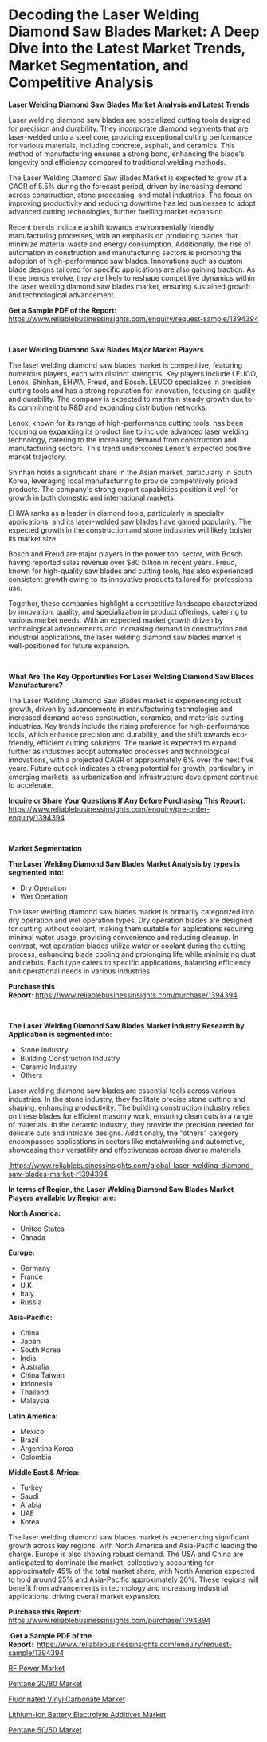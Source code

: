 <p><h1>Decoding the Laser Welding Diamond Saw Blades Market: A Deep Dive into the Latest Market Trends, Market Segmentation, and Competitive Analysis</h1></p><p><strong>Laser Welding Diamond Saw Blades Market Analysis and Latest Trends</strong></p>
<p><p>Laser welding diamond saw blades are specialized cutting tools designed for precision and durability. They incorporate diamond segments that are laser-welded onto a steel core, providing exceptional cutting performance for various materials, including concrete, asphalt, and ceramics. This method of manufacturing ensures a strong bond, enhancing the blade's longevity and efficiency compared to traditional welding methods.</p><p>The Laser Welding Diamond Saw Blades Market is expected to grow at a CAGR of 5.5% during the forecast period, driven by increasing demand across construction, stone processing, and metal industries. The focus on improving productivity and reducing downtime has led businesses to adopt advanced cutting technologies, further fuelling market expansion. </p><p>Recent trends indicate a shift towards environmentally friendly manufacturing processes, with an emphasis on producing blades that minimize material waste and energy consumption. Additionally, the rise of automation in construction and manufacturing sectors is promoting the adoption of high-performance saw blades. Innovations such as custom blade designs tailored for specific applications are also gaining traction. As these trends evolve, they are likely to reshape competitive dynamics within the laser welding diamond saw blades market, ensuring sustained growth and technological advancement.</p></p>
<p><strong>Get a Sample PDF of the Report:&nbsp;</strong> <a href="https://www.reliablebusinessinsights.com/enquiry/request-sample/1394394">https://www.reliablebusinessinsights.com/enquiry/request-sample/1394394</a></p>
<p>&nbsp;</p>
<p><strong>Laser Welding Diamond Saw Blades Major Market Players</strong></p>
<p><p>The laser welding diamond saw blades market is competitive, featuring numerous players, each with distinct strengths. Key players include LEUCO, Lenox, Shinhan, EHWA, Freud, and Bosch. LEUCO specializes in precision cutting tools and has a strong reputation for innovation, focusing on quality and durability. The company is expected to maintain steady growth due to its commitment to R&D and expanding distribution networks.</p><p>Lenox, known for its range of high-performance cutting tools, has been focusing on expanding its product line to include advanced laser welding technology, catering to the increasing demand from construction and manufacturing sectors. This trend underscores Lenox's expected positive market trajectory.</p><p>Shinhan holds a significant share in the Asian market, particularly in South Korea, leveraging local manufacturing to provide competitively priced products. The company's strong export capabilities position it well for growth in both domestic and international markets.</p><p>EHWA ranks as a leader in diamond tools, particularly in specialty applications, and its laser-welded saw blades have gained popularity. The expected growth in the construction and stone industries will likely bolster its market size.</p><p>Bosch and Freud are major players in the power tool sector, with Bosch having reported sales revenue over $80 billion in recent years. Freud, known for high-quality saw blades and cutting tools, has also experienced consistent growth owing to its innovative products tailored for professional use.</p><p>Together, these companies highlight a competitive landscape characterized by innovation, quality, and specialization in product offerings, catering to various market needs. With an expected market growth driven by technological advancements and increasing demand in construction and industrial applications, the laser welding diamond saw blades market is well-positioned for future expansion.</p></p>
<p>&nbsp;</p>
<p><strong>What Are The Key Opportunities For Laser Welding Diamond Saw Blades Manufacturers?</strong></p>
<p><p>The Laser Welding Diamond Saw Blades market is experiencing robust growth, driven by advancements in manufacturing technologies and increased demand across construction, ceramics, and materials cutting industries. Key trends include the rising preference for high-performance tools, which enhance precision and durability, and the shift towards eco-friendly, efficient cutting solutions. The market is expected to expand further as industries adopt automated processes and technological innovations, with a projected CAGR of approximately 6% over the next five years. Future outlook indicates a strong potential for growth, particularly in emerging markets, as urbanization and infrastructure development continue to accelerate.</p></p>
<p><strong>Inquire or Share Your Questions If Any Before Purchasing This Report:</strong> <a href="https://www.reliablebusinessinsights.com/enquiry/pre-order-enquiry/1394394">https://www.reliablebusinessinsights.com/enquiry/pre-order-enquiry/1394394</a></p>
<p>&nbsp;</p>
<p><strong>Market Segmentation</strong></p>
<p><strong>The Laser Welding Diamond Saw Blades Market Analysis by types is segmented into:</strong></p>
<p><ul><li>Dry Operation</li><li>Wet Operation</li></ul></p>
<p><p>The laser welding diamond saw blades market is primarily categorized into dry operation and wet operation types. Dry operation blades are designed for cutting without coolant, making them suitable for applications requiring minimal water usage, providing convenience and reducing cleanup. In contrast, wet operation blades utilize water or coolant during the cutting process, enhancing blade cooling and prolonging life while minimizing dust and debris. Each type caters to specific applications, balancing efficiency and operational needs in various industries.</p></p>
<p><strong>Purchase this Report:&nbsp;</strong><a href="https://www.reliablebusinessinsights.com/purchase/1394394">https://www.reliablebusinessinsights.com/purchase/1394394</a></p>
<p>&nbsp;</p>
<p><strong>The Laser Welding Diamond Saw Blades Market Industry Research by Application is segmented into:</strong></p>
<p><ul><li>Stone Industry</li><li>Building Construction Industry</li><li>Ceramic Industry</li><li>Others</li></ul></p>
<p><p>Laser welding diamond saw blades are essential tools across various industries. In the stone industry, they facilitate precise stone cutting and shaping, enhancing productivity. The building construction industry relies on these blades for efficient masonry work, ensuring clean cuts in a range of materials. In the ceramic industry, they provide the precision needed for delicate cuts and intricate designs. Additionally, the "others" category encompasses applications in sectors like metalworking and automotive, showcasing their versatility and effectiveness across diverse materials.</p></p>
<p><a href="https://www.reliablebusinessinsights.com/global-laser-welding-diamond-saw-blades-market-r1394394">&nbsp;https://www.reliablebusinessinsights.com/global-laser-welding-diamond-saw-blades-market-r1394394</a></p>
<p><strong>In terms of Region, the Laser Welding Diamond Saw Blades Market Players available by Region are:</strong></p>
<p>
    <p> <strong> North America: </strong>
        <ul>
            <li>United States</li>
            <li>Canada</li>
        </ul>
        </p> 
    <p> <strong> Europe: </strong>
        <ul>
            <li>Germany</li>
            <li>France</li>
            <li>U.K.</li>
            <li>Italy</li>
            <li>Russia</li>
        </ul>
        </p> 
    <p> <strong> Asia-Pacific: </strong>
        <ul>
            <li>China</li>
            <li>Japan</li>
            <li>South Korea</li>
            <li>India</li>
            <li>Australia</li>
            <li>China Taiwan</li>
            <li>Indonesia</li>
            <li>Thailand</li>
            <li>Malaysia</li>
        </ul>
        </p> 
    <p> <strong> Latin America: </strong>
        <ul>
            <li>Mexico</li>
            <li>Brazil</li>
            <li>Argentina Korea</li>
            <li>Colombia</li>
        </ul>
        </p> 
    <p> <strong> Middle East & Africa: </strong>
        <ul>
            <li>Turkey</li>
            <li>Saudi</li>
            <li>Arabia</li>
            <li>UAE</li>
            <li>Korea</li>
        </ul>
    </p>
    </p>
<p><p>The laser welding diamond saw blades market is experiencing significant growth across key regions, with North America and Asia-Pacific leading the charge. Europe is also showing robust demand. The USA and China are anticipated to dominate the market, collectively accounting for approximately 45% of the total market share, with North America expected to hold around 25% and Asia-Pacific approximately 20%. These regions will benefit from advancements in technology and increasing industrial applications, driving overall market expansion.</p></p>
<p><strong>Purchase this Report: </strong><a href="https://www.reliablebusinessinsights.com/purchase/1394394">https://www.reliablebusinessinsights.com/purchase/1394394</a></p>
<p>&nbsp;<strong>Get a Sample PDF of the Report:&nbsp;&nbsp;</strong><a href="https://www.reliablebusinessinsights.com/enquiry/request-sample/1394394">https://www.reliablebusinessinsights.com/enquiry/request-sample/1394394</a></p>
<p><strong></strong></p>
<p><p><a href="https://www.linkedin.com/pulse/rf-power-market-size-type-below-10-ghz10-ghz20-ghz30-ghz60-2ntvf?trackingId=f64WICXtS8SwvWty7BCUTA%3D%3D">RF Power Market</a></p><p><a href="https://github.com/aiko92han/Market-Research-Report-List-1/blob/main/pentane-2080-market.md">Pentane 20/80 Market</a></p><p><a href="https://issuu.com/reportprime-2/docs/fluorinated-vinyl-carbonate-market-_83f25e55490106">Fluorinated Vinyl Carbonate Market</a></p><p><a href="https://issuu.com/reportprime-2/docs/lithium-ion-battery-electrolyte-add_39de5007c760f1">Lithium-Ion Battery Electrolyte Additives Market</a></p><p><a href="https://github.com/GraceTurner587/Market-Research-Report-List-1/blob/main/pentane-5050-market.md">Pentane 50/50 Market</a></p></p>
